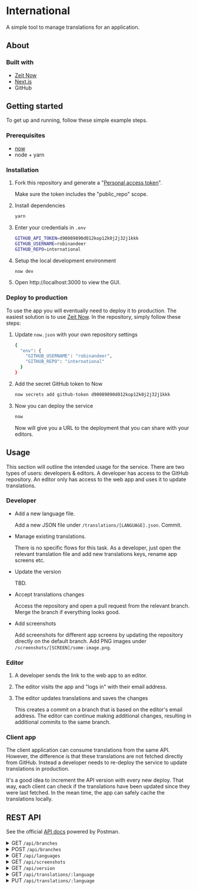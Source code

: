 # International

A simple tool to manage translations for an application.

## About

### Built with

- [Zeit Now][now]
- [Next.js][next]
- GitHub

## Getting started

To get up and running, follow these simple example steps.

### Prerequisites

- [now][now]
- node + yarn

### Installation

1. Fork this repository and generate a "[Personal access token][gh-token]".

    Make sure the token includes the "public_repo" scope.

1. Install dependencies

    ```bash
    yarn
    ```

1. Enter your credentials in `.env`

    ```bash
    GITHUB_API_TOKEN=d90089890d012kop12k0j2j32j1kkk
    GITHUB_USERNAME=robinandeer
    GITHUB_REPO=international
    ```

1. Setup the local development environment

    ```bash
    now dev
    ```

1. Open http://localhost:3000 to view the GUI.

### Deploy to production

To use the app you will eventually need to deploy it to production. The easiest solution is to use [Zeit Now][now]. In the repository, simply follow these steps:

1. Update `now.json` with your own repository settings

    ```bash
    {
      "env": {
        "GITHUB_USERNAME": "robinandeer",
        "GITHUB_REPO": "international"
      }
    }
    ```

1. Add the secret GitHub token to Now

    ```bash
    now secrets add github-token d90089890d012kop12k0j2j32j1kkk
    ```

1. Now you can deploy the service

    ```bash
    now
    ```

    Now will give you a URL to the deployment that you can share with your editors.

## Usage

This section will outline the intended usage for the service. There are two types of users: developers & editors. A developer has access to the GitHub repository. An editor only has access to the web app and uses it to update translations.

### Developer

- Add a new language file.

    Add a new JSON file under `/translations/[LANGUAGE].json`. Commit.

- Manage existing translations.

    There is no specific flows for this task. As a developer, just open the relevant translation file and add new translations keys, rename app screens etc.

- Update the version

    TBD.

- Accept translations changes

    Access the repository and open a pull request from the relevant branch. Merge the branch if everything looks good.

- Add screenshots

    Add screenshots for different app screens by updating the repository directly on the default branch. Add PNG images under `/screenshots/[SCREEN]/some-image.png`.

### Editor

1. A developer sends the link to the web app to an editor.

1. The editor visits the app and "logs in" with their email address.

1. The editor updates translations and saves the changes

    This creates a commit on a branch that is based on the editor's email address. The editor can continue making additional changes, resulting in additional commits to the same branch.

### Client app

The client application can consume translations from the same API. However, the difference is that these translations are not fetched directly from GitHub. Instead a developer needs to re-deploy the service to update translations in production.

It's a good idea to increment the API version with every new deploy. That way, each client can check if the translations have been updated since they were last fetched. In the mean time, the app can safely cache the translations locally.

## REST API

See the official [API docs][api-docs] powered by Postman.

<details><summary>GET <code>/api/branches</code></summary>
<p>

List branches in the repo, excluding the base branch.

**Success Response**: 200

```json
{
  "branches": [
    {
      "name": "robin-tests",
      "commit": {
        "sha": "3698ec3b44c72326409ac91056af3b5a29d6f44a",
      },
    }
  ]
}
```

</p>
</details>

<details><summary>POST <code>/api/branches</code></summary>
<p>

Create a new branch in the repo.

**Data example**: body

```json
{
  "name": "test-branch-name"
}
```

**Success Response**: 200

```json
{
  "branch": {
    "ref": "refs/heads/hello-test",
    "object": {
      "sha": "3698ec3b44c72326409ac91056af3b5a29d6f44a",
      "type": "commit",
      "url": "https://api.github.com/repos/robinandeer/international/git/commits/3698ec3b44c72326409ac91056af3b5a29d6f44a"
    }
  }
}
```

</p>
</details>

<details><summary>GET <code>/api/languages</code></summary>
<p>

List available language codes. ISO 639-1 Code.

**Success Response**: 200

```json
{
  "languages": ["en", "sv"]
}
```

</p>
</details>

<details><summary>GET <code>/api/screenshots</code></summary>
<p>

Fetch a list of screenshots for an app screen.

**URL parameter**: `screen=[string]` where `screen` is a string to filter screenshots by app screen (mandatory).

**Success Response**: 200

```json
{
  "screenshots": [
    {
      "name": "welcome-screen-1.png",
      "url": "https://raw.githubusercontent.com/robinandeer/international/master/screenshots/welcome/welcome-screen-1.png"
    }
  ]
}
```

</p>
</details>

<details><summary>GET <code>/api/version</code></summary>
<p>

Get the version of the internationalization API. Can be used to manage caching translations.

**Success Response**: 200

```json
{
  "version": "1.0.0"
}
```

</p>
</details>

<details><summary>GET <code>/api/translations/:language</code></summary>
<p>

Fetch all translations for a language (and optionally from a specific branch).

**URL parameter**: `branch=[string]` where `branch` is the name of the branch to fetch the translations from (optional).

**Success Response**: 200

```json
{
  "language": {
    "welcome": {
      "welcomeLabel": "Välkommen",
      "welcomeDescription": "Logga in för att hantera dina kort se din köp.",
      "signInButton": "Logga in"
    },
    "cards": {
      "screenTitle": "",
      "blockButton": ""
    }
  }
}
```

</p>
</details>

<details><summary>PUT <code>/api/translations/:language</code></summary>
<p>

Update translations for a specific language. This will create a commit with the changes in the specified branch.

**URL parameter**: `branch=[string]` where `branch` is the name of the branch to commit to (mandatory).

**Data example**: body

```json
{
  "language": {
    "welcome": {
      "welcomeLabel": "Välkommen till First Card",
      "welcomeDescription": "Logga in för att hantera dina kort se din köp.",
      "signInButton": "Logga in"
    },
    "cards": {
      "screenTitle": "",
      "blockButton": ""
    }
  }
}
```

**Success Response**: 200

```json
{
  "language": {
    "welcome": {
      "welcomeLabel": "Välkommen till First Card",
      "welcomeDescription": "Logga in för att hantera dina kort se din köp.",
      "signInButton": "Logga in"
    },
    "cards": {
      "screenTitle": "",
      "blockButton": ""
    }
  }
}
```

</p>
</details>

[now]: https://zeit.co
[gh-token]: https://github.com/settings/tokens
[next]: https://nextjs.org
[api-docs]: https://documenter.getpostman.com/view/5200342/SVmsVfiP?version=latest
